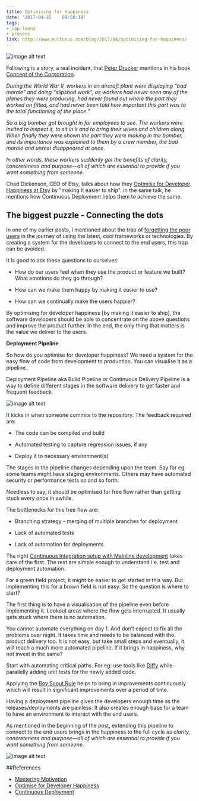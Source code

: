 ```yaml
---
title: Optimising for Happiness
date: '2017-04-25	 09:50:19'
tags:
- cap-leena
- process
link: http://www.multunus.com/blog/2017/04/optimising-for-happiness/
---
```


![image alt text](http://cdn.loc.gov/service/pnp/fsac/1a34000/1a34900/1a34931r.jpg)

Following is a story, a real incident, that [Peter Drucker](https://en.wikipedia.org/wiki/Peter_Drucker) mentions in his book [Concept of the Corporation](https://en.wikipedia.org/wiki/Concept_of_the_Corporation).

*During the World War II, workers in an aircraft plant were displaying "bad morale" and doing “slipshod work”, as workers had never seen any of the planes they were producing, had never found out where the part they worked on fitted, and had never been told how important this part was to the total functioning of the place.”*

*So a big bomber got brought in for employees to see. The workers were invited to inspect it, to sit in it and to bring their wives and children along. When finally they were shown the part they were making in the bomber, and its importance was explained to them by a crew member, the bad morale and unrest disappeared at once.*

*In other words, these workers suddenly got the benefits of clarity, concreteness and purpose—all of which are essential to provide if you want something from someone.*

Chad Dickenson, CEO of Etsy, talks about how they [Optimise for Developer Happiness at Etsy](https://www.youtube.com/watch?v=22EECFEk9Xs) by "making it easier to ship". In the same talk, he mentions how Continuous Deployment helps them to achieve the same.

## The biggest puzzle - Connecting the dots

In one of my earlier posts, I mentioned about the trap of [forgetting the poor users](http://www.multunus.com/blog/2017/03/forgotten-story-whom-are-we-building-it-for/) in the journey of using the latest, cool frameworks or technologies. By creating a system for the developers to connect to the end users, this trap can be avoided. 

It is good to ask these questions to ourselves:

* How do our users feel when they use the product or feature we built? What emotions do they go through?

* How can we make them happy by making it easier to use?

* How can we continually make the users happier?

By optimising for developer happiness [by making it easier to ship], the software developers should be able to concentrate on the above questions and improve the product further. In the end, the only thing that matters is the value we deliver to the users.

**Deployment Pipeline**

So how do you optimise for developer happiness? We need a system for the easy flow of code from development to production. You can visualise it as a pipeline.

Deployment Pipeline aka Build Pipeline or Continuous Delivery Pipeline is a way to define different stages in the software delivery to get faster and frequent feedback.

![image alt text](https://s3.amazonaws.com/multunus-cdimages/deployment-pipeline.png)

It kicks in when someone commits to the repository. The feedback required are:

* The code can be compiled and build

* Automated testing to capture regression issues, if any

* Deploy it to necessary environment(s)

The stages in the pipeline changes depending upon the team. Say for eg: some teams might have staging environments. Others may have automated security or performance tests so and so forth.

Needless to say, it should be optimised for free flow rather than getting stuck every once in awhile.

The bottlenecks for this free flow are:

* Branching strategy - merging of multiple branches for deployment

* Lack of automated tests

* Lack of automation for deployments

The right [Continuous Integration setup with Mainline development](http://www.multunus.com/blog/2016/03/merge-hells-feature-toggles-rescue/) takes care of the first. The rest are simple enough to understand i.e. test and deployment automation.

For a green field project, it might be easier to get started in this way. But implementing this for a brown field is not easy. So the question is where to start? 

The first thing is to have a visualisation of the pipeline even before implementing it. Lookout areas where the flow gets interrupted. It usually gets stuck where there is no automation. 

You cannot automate everything on day 1. And don’t expect to fix all the problems over night. It takes time and needs to be balanced with the product delivery too. It is not easy, but take small steps and eventually, it will reach a much more automated pipeline. If it brings in happiness, why not invest in the same? 

Start with automating critical paths. For eg: use tools like [Diffy](https://github.com/twitter/diffy) while parallelly adding unit tests for the newly added code. 

Applying the [Boy Scout Rule](http://wiki.c2.com/?BoyScoutRule) helps to bring in improvements continuously which will result in significant improvements over a period of time.

Having a deployment pipeline gives the developers enough time as the releases/deployments are painless. It also creates enough base for a team to have an environment to interact with the end users. 

As mentioned in the beginning of the post, extending this pipeline to connect to the end users brings in the happiness to the full cycle as *clarity, concreteness and purpose—all of which are essential to provide if you want something from someone.*

![image alt text](https://s3.amazonaws.com/multunus-cdimages/before-after-cd.png)

##References

* [Mastering Motivation](http://www.druckerinstitute.com/2012/04/master-motivation/)
* [Optimise for Developer Happiness](https://www.youtube.com/watch?v=22EECFEk9Xs)
* [Continuous Deployment](https://blog.leanstack.com/continuous-deployment-startup-lessons-learned-conference-4-23-2010-def20ca345e0)
